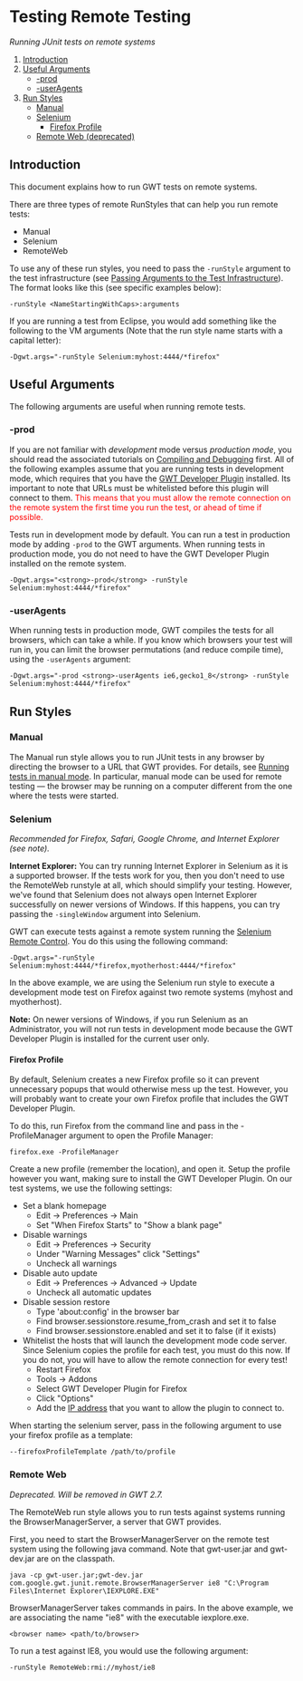 Testing Remote Testing
===

_Running JUnit tests on remote systems_

1.  [Introduction](#Introduction)
2.  [Useful Arguments](#Useful_Arguments)
    *   [-prod](#-prod)
    *   [-userAgents](#-userAgents)
3.  [Run Styles](#Run_Styles)
    *   [Manual](#Manual)
    *   [Selenium](#Selenium)
        *   [Firefox Profile](#Firefox_Profile)
    *   [Remote Web (deprecated)](#Remote_Web)

## Introduction<a id="Introduction"></a>

This document explains how to run GWT tests on remote systems.

There are three types of remote RunStyles that can help you run remote tests:

*   Manual
*   Selenium
*   RemoteWeb

To use any of these run styles, you need to pass the `-runStyle` argument to the test infrastructure
(see [Passing Arguments to the Test Infrastructure](DevGuideTesting.html#passingTestArguments)).  The format looks like this
(see specific examples below):

```shell
-runStyle <NameStartingWithCaps>:arguments
```

If you are running a test from Eclipse, you would add something like the following to the VM arguments (Note that the run style name
starts with a capital letter):

```text
-Dgwt.args="-runStyle Selenium:myhost:4444/*firefox"
```

## Useful Arguments<a id="Useful_Arguments"></a>

The following arguments are useful when running remote tests.

### -prod<a id="-prod"></a>

If you are not familiar with _development_ mode versus _production mode_, you should read the associated tutorials
on [Compiling and Debugging](DevGuideCompilingAndDebugging.html) first. All of the following examples assume that you are running
tests in development mode, which requires that you have the
[GWT Developer Plugin](/missing-plugin/) installed. Its important to note that URLs must be
whitelisted before this plugin will connect to them.  <font color="red">This means that you must allow the remote connection on the remote
system the first time you run the test, or ahead of time if possible.</font>

Tests run in development mode by default. You can run a test in production mode by adding `-prod` to the GWT arguments. When
running tests in production mode, you do not need to have the GWT Developer Plugin installed on the remote system.

```shell
-Dgwt.args="<strong>-prod</strong> -runStyle Selenium:myhost:4444/*firefox"
```

### -userAgents<a id="-userAgents"></a>

When running tests in production mode, GWT compiles the tests for all browsers, which can take a while. If you know which browsers your test
will run in, you can limit the browser permutations (and reduce compile time), using the `-userAgents` argument:

```shell
-Dgwt.args="-prod <strong>-userAgents ie6,gecko1_8</strong> -runStyle Selenium:myhost:4444/*firefox"
```

## Run Styles<a id="Run_Styles"></a>

### Manual<a id="Manual"></a>

The Manual run style allows you to run JUnit tests in any browser by directing the browser to a URL that GWT provides. For details,
see [Running tests in manual mode](DevGuideTesting.html#Manual_Mode). In particular, manual mode can be used for remote testing &mdash;
the browser may be running on a computer different from the one where the tests were started. 
 
### Selenium<a id="Selenium"></a>

_Recommended for Firefox, Safari, Google Chrome, and Internet Explorer (see note)._

**Internet Explorer:** You can try running Internet Explorer in Selenium as it is a supported browser. If the tests work for you,
then you don&#x27;t need to use the RemoteWeb runstyle at all, which should simplify your testing.  However, we&#x27;ve found that
Selenium does not always open Internet Explorer successfully on newer versions of Windows.  If this happens, you can try passing the
`-singleWindow` argument into Selenium.

GWT can execute tests against a remote system running the [Selenium Remote Control](http://seleniumhq.org/projects/remote-control/).
You do this using the following command:

```shell
-Dgwt.args="-runStyle Selenium:myhost:4444/*firefox,myotherhost:4444/*firefox"
```

In the above example, we are using the Selenium run style to execute a development mode test on Firefox against two remote systems (myhost and myotherhost).  

<a id="SeleniumInternetExplorerNote"></a>
  **Note:** On newer versions of Windows, if you run Selenium as an Administrator, you will not run tests in development mode because the GWT
  Developer Plugin is installed for the current user only.

#### Firefox Profile<a id="Firefox_Profile"></a>

By default, Selenium creates a new Firefox profile so it can prevent unnecessary popups that would otherwise mess up the test.  However, you will probably
want to create your own Firefox profile that includes the GWT Developer Plugin.

To do this, run Firefox from the command line and pass in the -ProfileManager argument to open the Profile Manager:

```shell
firefox.exe -ProfileManager
```

Create a new profile (remember the location), and open it. Setup the profile however you want, making sure to install the GWT Developer
Plugin. On our test systems, we use the following settings: 

*   Set a blank homepage
    *   Edit -> Preferences -> Main
    *   Set "When Firefox Starts" to "Show a blank page"
*   Disable warnings
    *   Edit -> Preferences -> Security
    *   Under "Warning Messages" click "Settings"
    *   Uncheck all warnings
*   Disable auto update
    *   Edit -> Preferences -> Advanced -> Update
    *   Uncheck all automatic updates
*   Disable session restore
    *   Type &#x27;about:config&#x27; in the browser bar 
    *   Find browser.sessionstore.resume_from_crash and set it to false
    *   Find browser.sessionstore.enabled and set it to false (if it exists)
*   Whitelist the hosts that will launch the development mode code server. Since Selenium copies the profile for each test, you must do this now.  If you do not, you will have to allow the remote connection for every test!
    *   Restart Firefox 
    *   Tools -> Addons
    *   Select GWT Developer Plugin for Firefox
    *   Click "Options" 
    *   Add the <u>IP address</u> that you want to allow the plugin to connect to.

When starting the selenium server, pass in the following argument to use your firefox profile as a template:

```text
--firefoxProfileTemplate /path/to/profile
```

### Remote Web<a id="Remote_Web"></a>

_Deprecated. Will be removed in GWT 2.7._

The RemoteWeb run style allows you to run tests against systems running the BrowserManagerServer, a server that GWT provides. 

First, you need to start the BrowserManagerServer on the remote test system using the following java command.  Note that gwt-user.jar and gwt-dev.jar are on the classpath.

```shell
java -cp gwt-user.jar;gwt-dev.jar com.google.gwt.junit.remote.BrowserManagerServer ie8 "C:\Program Files\Internet Explorer\IEXPLORE.EXE"
```

BrowserManagerServer takes commands in pairs. In the above example, we are associating the name "ie8" with the executable iexplore.exe.

```text
<browser name> <path/to/browser>
```

To run a test against IE8, you would use the following argument:

```text
-runStyle RemoteWeb:rmi://myhost/ie8
```
